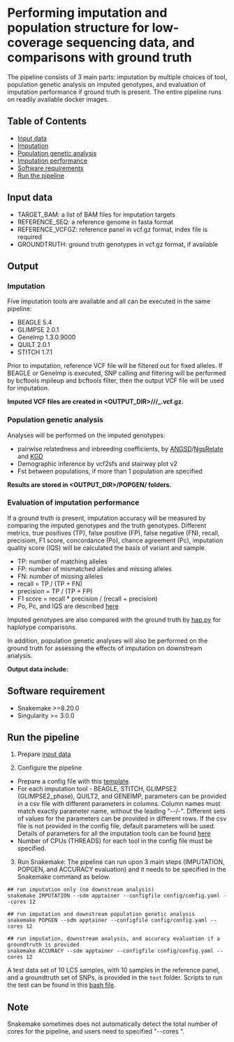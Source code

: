 # Performing imputation and population structure for low-coverage sequencing data, and comparisons with ground truth

The pipeline consists of 3 main parts: imputation by multiple choices of tool, population genetic analysis on imputed genotypes, and evaluation of imputation performance if ground truth is present. The entire pipeline runs on readily available docker images.

## Table of Contents
- [Input data](#input-data)
- [Imputation](#imputation)
- [Population genetic analysis](#population-genetic-analysis)
- [Imputation performance](#imputation-performance)
- [Software requirements](#software-requirement)
- [Run the pipeline](#run-the-pipeline)


## Input data

- TARGET_BAM:       a list of BAM files for imputation targets
- REFERENCE_SEQ:    a reference genome in fasta format
- REFERENCE_VCFGZ:  reference panel in vcf.gz format, index file is required 
- GROUNDTRUTH:      ground truth genotypes in vcf.gz format, if available

## Output
### Imputation

Five imputation tools are available and all can be executed in the same pipeline:
- BEAGLE 5.4
- GLIMPSE 2.0.1
- GeneImp 1.3.0.9000
- QUILT 2.0.1
- STITCH 1.7.1

Prior to imputation, reference VCF file will be filtered out for fixed alleles. If BEAGLE or GeneImp is executed, SNP calling and filtering will be performed by bcftools mpileup and bcftools filter, then the output VCF file will be used for imputation.

**Imputed VCF files are created in <OUTPUT_DIR>/<TOOL>/<PARAMETER>/<PREFIX>_<TOOL>.vcf.gz.**

### Population genetic analysis

Analyses will be performed on the imputed genotypes:
- pairwise relatedness and inbreeding coefficients, by [ANGSD](https://www.popgen.dk/angsd/index.php/ANGSD)/[NgsRelate](https://github.com/ANGSD/NgsRelate) and [KGD](https://github.com/AgResearch/KGD)
- Demographic inference by vcf2sfs and stairway plot v2
- Fst between populations, if more than 1 population are specified

**Results are stored in <OUTPUT_DIR>/POPGEN/<ANALYSIS> folders.**

### Evaluation of imputation performance

If a ground truth is present, imputation accuracy will be measured by comparing the imputed genotypes and the truth genotypes. Different metrics, true positives (TP), false positive (FP), false negative (FN), recall, precisiom, F1 score, concordance (Po), chance agreement (Pc), imputation quality score (IQS) will be calculated the basis of variant and sample. 

- TP: number of matching alleles
- FP: number of mismatched alleles and missing alleles
- FN: number of missing alleles
- recall = TP / (TP + FN)
- precision = TP / (TP + FP)
- F1 score = recall * precision / (recall + precision)
- Po, Pc, and IQS are described [here](https://journals.plos.org/plosone/article?id=10.1371/journal.pone.0009697)

Imputed genotypes are also compared with the ground truth by [hap.py](https://github.com/Illumina/hap.py) for haplotype comparisons.

In addition, population genetic analyses will also be performed on the ground truth for assessing the effects of imputation on downstream analysis.

**Output data include:**


## Software requirement
- Snakemake >=8.20.0
- Singularity >= 3.0.0

## Run the pipeline
1. Prepare [input data](#input-data)

2. Configure the pipeline
- Prepare a config file with this [template](config/config.yaml). 
- For each imputation tool - BEAGLE, STITCH, GLIMPSE2 (GLIMPSE2_phase), QUILT2, and GENEIMP, parameters can be provided in a csv file with different parameters in columns. Column names must match exactly parameter name, without the leading "--/-". Different sets of values for the parameters can be provided in different rows. If the csv file is not provided in the config file, default parameters will be used. Details of parameters for all the imputation tools can be found [here](config/params)
- Number of CPUs (THREADS) for each tool in the config file must be specified.

3. Run Snakemake:
The pipeline can run upon 3 main steps (IMPUTATION, POPGEN, and ACCURACY evaluation) and it needs to be specified in the Snakemake command as below.

```
## run imputation only (no downstream analysis)
snakemake IMPUTATION --sdm apptainer --configfile config/config.yaml --cores 12

## run imputation and downstream population genetic analysis
snakemake POPGEN --sdm apptainer --configfile config/config.yaml --cores 12

## run imputation, downstream analysis, and accuracy evaluation if a groundtruth is provided
snakemake ACCURACY --sdm apptainer --configfile config/config.yaml --cores 12
```
A test data set of 10 LCS samples, with 10 samples in the reference panel, and a groundtruth set of SNPs, is provided in the `test` folder. Scripts to run the test can be found in this [bash file](./run_test.sh).

## Note
Snakemake sometimes does not automatically detect the total number of cores for the pipeline, and users need to specified "--cores <N>".